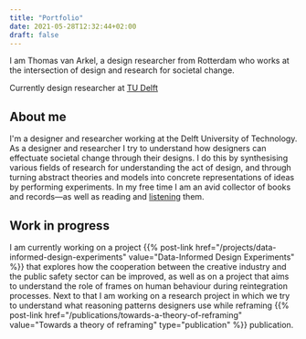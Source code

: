 ```yaml
---
title: "Portfolio"
date: 2021-05-28T12:32:44+02:00
draft: false
---
```

I am Thomas van Arkel, a design researcher from Rotterdam who works at the intersection of design and research for societal change.

Currently design researcher at [TU Delft](https://www.tudelft.nl/io/)

## About me
I'm a designer and researcher working at the Delft University of Technology. As a designer and researcher I try to understand how designers can effectuate societal change through their designs. I do this by synthesising various fields of research for understanding the act of design, and through turning abstract theories and models into concrete representations of ideas by performing experiments. In my free time I am an avid collector of books and records—as well as reading and [listening](https://www.last.fm/user/thvanarkel) them.


## Work in progress
I am currently working on a project {{% post-link href="/projects/data-informed-design-experiments" value="Data-Informed Design Experiments" %}} that explores how the cooperation between the creative industry and the public safety sector can be improved, as well as on a project that aims to understand the role of frames on human behaviour during reintegration processes. Next to that I am working on a research project in which we try to understand what reasoning patterns designers use while reframing {{% post-link href="/publications/towards-a-theory-of-reframing" value="Towards a theory of reframing" type="publication" %}} publication.
